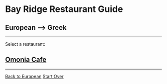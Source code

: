 # Bay Ridge Restaurant Guide
## European --> Greek
---
Select a restaurant:
## [Omonia Cafe](https://omoniacafe.com/)
---
[Back to European](../european.md)
[Start Over](../home.md)
